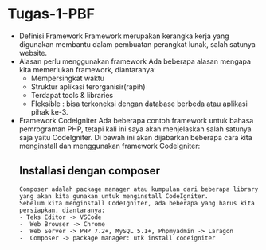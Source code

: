 # Tugas-1-PBF
- Definisi Framework
   Framework merupakan kerangka kerja yang digunakan membantu dalam pembuatan perangkat lunak, salah satunya website.
- Alasan perlu menggunakan framework
  Ada beberapa alasan mengapa kita memerlukan framework, diantaranya:
   - Mempersingkat waktu
   - Struktur aplikasi terorganisir(rapih)
   - Terdapat tools & libraries
   - Fleksible : bisa terkoneksi dengan database berbeda atau aplikasi pihak ke-3.
- Framework CodeIgniter
   Ada beberapa contoh framework untuk bahasa pemrograman PHP, tetapi kali ini saya akan menjelaskan salah satunya saja yaitu CodeIgniter.
   Di bawah ini akan dijabarkan beberapa cara kita menginstall dan menggunakan framework CodeIgniter:
  ## Installasi dengan composer
      Composer adalah package manager atau kumpulan dari beberapa library yang akan kita gunakan untuk menginstall CodeIgniter.
      Sebelum kita menginstall CodeIgniter, ada beberapa yang harus kita persiapkan, diantaranya:
      - Teks Editor -> VSCode
      -  Web Browser -> Chrome
      -  Web Server -> PHP 7.2+, MySQL 5.1+, Phpmyadmin -> Laragon
      -  Composer -> package manager: utk install codeigniter

